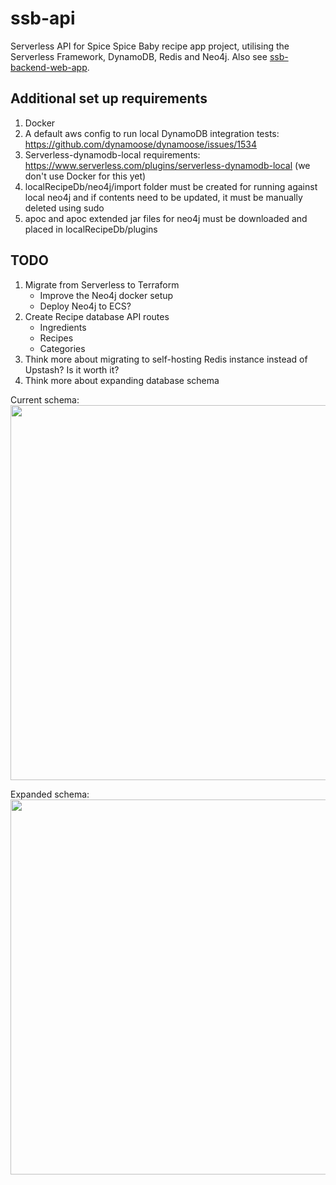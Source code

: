 # ssb-api

Serverless API for Spice Spice Baby recipe app project, utilising the Serverless Framework, DynamoDB, Redis and Neo4j. Also see [ssb-backend-web-app](https://github.com/paldeep-singh/ssb-backend-web-app).

## Additional set up requirements
1. Docker
2. A default aws config to run local DynamoDB integration tests: https://github.com/dynamoose/dynamoose/issues/1534
3. Serverless-dynamodb-local requirements: https://www.serverless.com/plugins/serverless-dynamodb-local (we don't use Docker for this yet)
4. localRecipeDb/neo4j/import folder must be created for running against local neo4j and if contents need to be updated, it must be manually deleted using sudo
5. apoc and apoc extended jar files for neo4j must be downloaded and placed in localRecipeDb/plugins

## TODO
1. Migrate from Serverless to Terraform
    - Improve the Neo4j docker setup
    - Deploy Neo4j to ECS? 
3. Create Recipe database API routes
    - Ingredients
    - Recipes
    - Categories
4. Think more about migrating to self-hosting Redis instance instead of Upstash? Is it worth it?
5. Think more about expanding database schema


Current schema:
<br>
<img src="https://i.imgur.com/eaebdOb.png" height=600px></img>


Expanded schema:
<br>
<img src="https://i.imgur.com/oUG9AJ6.png" height=600px></img>

